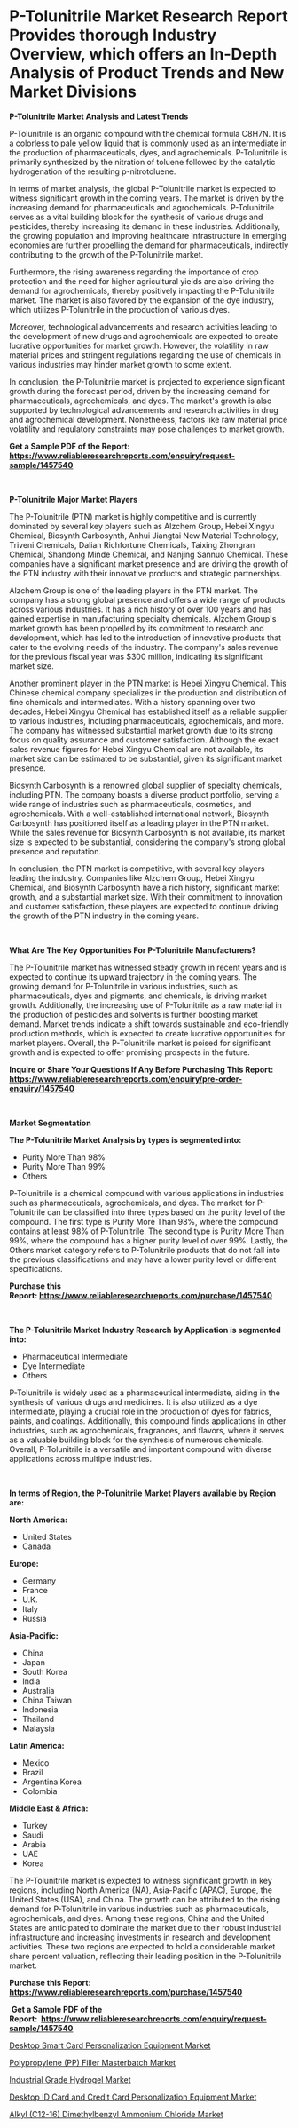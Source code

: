 <p><h1>P-Tolunitrile Market Research Report Provides thorough Industry Overview, which offers an In-Depth Analysis of Product Trends and New Market Divisions</h1></p><p><strong>P-Tolunitrile Market Analysis and Latest Trends</strong></p>
<p><p>P-Tolunitrile is an organic compound with the chemical formula C8H7N. It is a colorless to pale yellow liquid that is commonly used as an intermediate in the production of pharmaceuticals, dyes, and agrochemicals. P-Tolunitrile is primarily synthesized by the nitration of toluene followed by the catalytic hydrogenation of the resulting p-nitrotoluene.</p><p>In terms of market analysis, the global P-Tolunitrile market is expected to witness significant growth in the coming years. The market is driven by the increasing demand for pharmaceuticals and agrochemicals. P-Tolunitrile serves as a vital building block for the synthesis of various drugs and pesticides, thereby increasing its demand in these industries. Additionally, the growing population and improving healthcare infrastructure in emerging economies are further propelling the demand for pharmaceuticals, indirectly contributing to the growth of the P-Tolunitrile market.</p><p>Furthermore, the rising awareness regarding the importance of crop protection and the need for higher agricultural yields are also driving the demand for agrochemicals, thereby positively impacting the P-Tolunitrile market. The market is also favored by the expansion of the dye industry, which utilizes P-Tolunitrile in the production of various dyes.</p><p>Moreover, technological advancements and research activities leading to the development of new drugs and agrochemicals are expected to create lucrative opportunities for market growth. However, the volatility in raw material prices and stringent regulations regarding the use of chemicals in various industries may hinder market growth to some extent.</p><p>In conclusion, the P-Tolunitrile market is projected to experience significant growth during the forecast period, driven by the increasing demand for pharmaceuticals, agrochemicals, and dyes. The market's growth is also supported by technological advancements and research activities in drug and agrochemical development. Nonetheless, factors like raw material price volatility and regulatory constraints may pose challenges to market growth.</p></p>
<p><strong>Get a Sample PDF of the Report:&nbsp; <a href="https://www.reliableresearchreports.com/enquiry/request-sample/1457540">https://www.reliableresearchreports.com/enquiry/request-sample/1457540</a></strong></p>
<p>&nbsp;</p>
<p><strong>P-Tolunitrile Major Market Players</strong></p>
<p><p>The P-Tolunitrile (PTN) market is highly competitive and is currently dominated by several key players such as Alzchem Group, Hebei Xingyu Chemical, Biosynth Carbosynth, Anhui Jiangtai New Material Technology, Triveni Chemicals, Dalian Richfortune Chemicals, Taixing Zhongran Chemical, Shandong Minde Chemical, and Nanjing Sannuo Chemical. These companies have a significant market presence and are driving the growth of the PTN industry with their innovative products and strategic partnerships.</p><p>Alzchem Group is one of the leading players in the PTN market. The company has a strong global presence and offers a wide range of products across various industries. It has a rich history of over 100 years and has gained expertise in manufacturing specialty chemicals. Alzchem Group's market growth has been propelled by its commitment to research and development, which has led to the introduction of innovative products that cater to the evolving needs of the industry. The company's sales revenue for the previous fiscal year was $300 million, indicating its significant market size.</p><p>Another prominent player in the PTN market is Hebei Xingyu Chemical. This Chinese chemical company specializes in the production and distribution of fine chemicals and intermediates. With a history spanning over two decades, Hebei Xingyu Chemical has established itself as a reliable supplier to various industries, including pharmaceuticals, agrochemicals, and more. The company has witnessed substantial market growth due to its strong focus on quality assurance and customer satisfaction. Although the exact sales revenue figures for Hebei Xingyu Chemical are not available, its market size can be estimated to be substantial, given its significant market presence.</p><p>Biosynth Carbosynth is a renowned global supplier of specialty chemicals, including PTN. The company boasts a diverse product portfolio, serving a wide range of industries such as pharmaceuticals, cosmetics, and agrochemicals. With a well-established international network, Biosynth Carbosynth has positioned itself as a leading player in the PTN market. While the sales revenue for Biosynth Carbosynth is not available, its market size is expected to be substantial, considering the company's strong global presence and reputation.</p><p>In conclusion, the PTN market is competitive, with several key players leading the industry. Companies like Alzchem Group, Hebei Xingyu Chemical, and Biosynth Carbosynth have a rich history, significant market growth, and a substantial market size. With their commitment to innovation and customer satisfaction, these players are expected to continue driving the growth of the PTN industry in the coming years.</p></p>
<p>&nbsp;</p>
<p><strong>What Are The Key Opportunities For P-Tolunitrile Manufacturers?</strong></p>
<p><p>The P-Tolunitrile market has witnessed steady growth in recent years and is expected to continue its upward trajectory in the coming years. The growing demand for P-Tolunitrile in various industries, such as pharmaceuticals, dyes and pigments, and chemicals, is driving market growth. Additionally, the increasing use of P-Tolunitrile as a raw material in the production of pesticides and solvents is further boosting market demand. Market trends indicate a shift towards sustainable and eco-friendly production methods, which is expected to create lucrative opportunities for market players. Overall, the P-Tolunitrile market is poised for significant growth and is expected to offer promising prospects in the future.</p></p>
<p><strong>Inquire or Share Your Questions If Any Before Purchasing This Report: <a href="https://www.reliableresearchreports.com/enquiry/pre-order-enquiry/1457540">https://www.reliableresearchreports.com/enquiry/pre-order-enquiry/1457540</a></strong></p>
<p>&nbsp;</p>
<p><strong>Market Segmentation</strong></p>
<p><strong>The P-Tolunitrile Market Analysis by types is segmented into:</strong></p>
<p><ul><li>Purity More Than 98%</li><li>Purity More Than 99%</li><li>Others</li></ul></p>
<p><p>P-Tolunitrile is a chemical compound with various applications in industries such as pharmaceuticals, agrochemicals, and dyes. The market for P-Tolunitrile can be classified into three types based on the purity level of the compound. The first type is Purity More Than 98%, where the compound contains at least 98% of P-Tolunitrile. The second type is Purity More Than 99%, where the compound has a higher purity level of over 99%. Lastly, the Others market category refers to P-Tolunitrile products that do not fall into the previous classifications and may have a lower purity level or different specifications.</p></p>
<p><strong>Purchase this Report:&nbsp;<a href="https://www.reliableresearchreports.com/purchase/1457540">https://www.reliableresearchreports.com/purchase/1457540</a></strong></p>
<p>&nbsp;</p>
<p><strong>The P-Tolunitrile Market Industry Research by Application is segmented into:</strong></p>
<p><ul><li>Pharmaceutical Intermediate</li><li>Dye Intermediate</li><li>Others</li></ul></p>
<p><p>P-Tolunitrile is widely used as a pharmaceutical intermediate, aiding in the synthesis of various drugs and medicines. It is also utilized as a dye intermediate, playing a crucial role in the production of dyes for fabrics, paints, and coatings. Additionally, this compound finds applications in other industries, such as agrochemicals, fragrances, and flavors, where it serves as a valuable building block for the synthesis of numerous chemicals. Overall, P-Tolunitrile is a versatile and important compound with diverse applications across multiple industries.</p></p>
<p>&nbsp;</p>
<p><strong>In terms of Region, the P-Tolunitrile Market Players available by Region are:</strong></p>
<p>
    <p> <strong> North America: </strong>
        <ul>
            <li>United States</li>
            <li>Canada</li>
        </ul>
        </p> 
    <p> <strong> Europe: </strong>
        <ul>
            <li>Germany</li>
            <li>France</li>
            <li>U.K.</li>
            <li>Italy</li>
            <li>Russia</li>
        </ul>
        </p> 
    <p> <strong> Asia-Pacific: </strong>
        <ul>
            <li>China</li>
            <li>Japan</li>
            <li>South Korea</li>
            <li>India</li>
            <li>Australia</li>
            <li>China Taiwan</li>
            <li>Indonesia</li>
            <li>Thailand</li>
            <li>Malaysia</li>
        </ul>
        </p> 
    <p> <strong> Latin America: </strong>
        <ul>
            <li>Mexico</li>
            <li>Brazil</li>
            <li>Argentina Korea</li>
            <li>Colombia</li>
        </ul>
        </p> 
    <p> <strong> Middle East & Africa: </strong>
        <ul>
            <li>Turkey</li>
            <li>Saudi</li>
            <li>Arabia</li>
            <li>UAE</li>
            <li>Korea</li>
        </ul>
    </p>
    </p>
<p><p>The P-Tolunitrile market is expected to witness significant growth in key regions, including North America (NA), Asia-Pacific (APAC), Europe, the United States (USA), and China. The growth can be attributed to the rising demand for P-Tolunitrile in various industries such as pharmaceuticals, agrochemicals, and dyes. Among these regions, China and the United States are anticipated to dominate the market due to their robust industrial infrastructure and increasing investments in research and development activities. These two regions are expected to hold a considerable market share percent valuation, reflecting their leading position in the P-Tolunitrile market.</p></p>
<p><strong>Purchase this Report: <a href="https://www.reliableresearchreports.com/purchase/1457540">https://www.reliableresearchreports.com/purchase/1457540</a></strong></p>
<p>&nbsp;<strong>Get a Sample PDF of the Report:&nbsp;&nbsp;<a href="https://www.reliableresearchreports.com/enquiry/request-sample/1457540">https://www.reliableresearchreports.com/enquiry/request-sample/1457540</a></strong></p>
<p><strong></strong></p>
<p><p><a href="https://github.com/merzlyukov93/Market-Research-Report-List-1/blob/main/desktop-smart-card-personalization-equipment-market.md">Desktop Smart Card Personalization Equipment Market</a></p><p><a href="https://medium.com/@edenkrajcik/polypropylene-pp-filler-masterbatch-market-comprehensive-assessment-by-type-application-and-7cf4f439bbe8">Polypropylene (PP) Filler Masterbatch Market</a></p><p><a href="https://medium.com/@jensenklein/industrial-grade-hydrogel-market-share-evolution-and-market-growth-trends-2023-2030-2aafc984bc7d">Industrial Grade Hydrogel Market</a></p><p><a href="https://github.com/sofyaavrova/Market-Research-Report-List-1/blob/main/desktop-id-card-and-credit-card-personalization-equipment-market.md">Desktop ID Card and Credit Card Personalization Equipment Market</a></p><p><a href="https://medium.com/@jasperkuhic2023/alkyl-c12-16-dimethylbenzyl-ammonium-chloride-market-trends-forecast-and-competitive-analysis-d95ceb4052ef">Alkyl (C12-16) Dimethylbenzyl Ammonium Chloride Market</a></p></p>